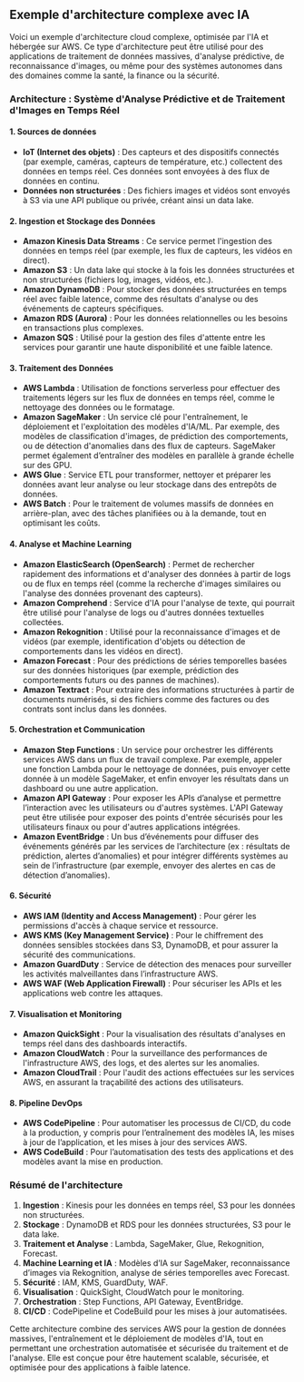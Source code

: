 ## Exemple d'architecture complexe avec IA

Voici un exemple d'architecture cloud complexe, optimisée par l'IA et hébergée sur AWS. Ce type d'architecture peut être utilisé pour des applications de traitement de données massives, d'analyse prédictive, de reconnaissance d'images, ou même pour des systèmes autonomes dans des domaines comme la santé, la finance ou la sécurité.

### Architecture : Système d'Analyse Prédictive et de Traitement d'Images en Temps Réel

#### 1. **Sources de données**
   - **IoT (Internet des objets)** : Des capteurs et des dispositifs connectés (par exemple, caméras, capteurs de température, etc.) collectent des données en temps réel. Ces données sont envoyées à des flux de données en continu.
   - **Données non structurées** : Des fichiers images et vidéos sont envoyés à S3 via une API publique ou privée, créant ainsi un data lake.

#### 2. **Ingestion et Stockage des Données**
   - **Amazon Kinesis Data Streams** : Ce service permet l'ingestion des données en temps réel (par exemple, les flux de capteurs, les vidéos en direct).
   - **Amazon S3** : Un data lake qui stocke à la fois les données structurées et non structurées (fichiers log, images, vidéos, etc.).
   - **Amazon DynamoDB** : Pour stocker des données structurées en temps réel avec faible latence, comme des résultats d'analyse ou des événements de capteurs spécifiques.
   - **Amazon RDS (Aurora)** : Pour les données relationnelles ou les besoins en transactions plus complexes.
   - **Amazon SQS** : Utilisé pour la gestion des files d'attente entre les services pour garantir une haute disponibilité et une faible latence.

#### 3. **Traitement des Données**
   - **AWS Lambda** : Utilisation de fonctions serverless pour effectuer des traitements légers sur les flux de données en temps réel, comme le nettoyage des données ou le formatage.
   - **Amazon SageMaker** : Un service clé pour l'entraînement, le déploiement et l'exploitation des modèles d'IA/ML. Par exemple, des modèles de classification d'images, de prédiction des comportements, ou de détection d'anomalies dans des flux de capteurs. SageMaker permet également d’entraîner des modèles en parallèle à grande échelle sur des GPU.
   - **AWS Glue** : Service ETL pour transformer, nettoyer et préparer les données avant leur analyse ou leur stockage dans des entrepôts de données.
   - **AWS Batch** : Pour le traitement de volumes massifs de données en arrière-plan, avec des tâches planifiées ou à la demande, tout en optimisant les coûts.

#### 4. **Analyse et Machine Learning**
   - **Amazon ElasticSearch (OpenSearch)** : Permet de rechercher rapidement des informations et d'analyser des données à partir de logs ou de flux en temps réel (comme la recherche d'images similaires ou l'analyse des données provenant des capteurs).
   - **Amazon Comprehend** : Service d'IA pour l'analyse de texte, qui pourrait être utilisé pour l'analyse de logs ou d'autres données textuelles collectées.
   - **Amazon Rekognition** : Utilisé pour la reconnaissance d'images et de vidéos (par exemple, identification d'objets ou détection de comportements dans les vidéos en direct).
   - **Amazon Forecast** : Pour des prédictions de séries temporelles basées sur des données historiques (par exemple, prédiction des comportements futurs ou des pannes de machines).
   - **Amazon Textract** : Pour extraire des informations structurées à partir de documents numérisés, si des fichiers comme des factures ou des contrats sont inclus dans les données.

#### 5. **Orchestration et Communication**
   - **Amazon Step Functions** : Un service pour orchestrer les différents services AWS dans un flux de travail complexe. Par exemple, appeler une fonction Lambda pour le nettoyage de données, puis envoyer cette donnée à un modèle SageMaker, et enfin envoyer les résultats dans un dashboard ou une autre application.
   - **Amazon API Gateway** : Pour exposer les APIs d’analyse et permettre l’interaction avec les utilisateurs ou d'autres systèmes. L'API Gateway peut être utilisée pour exposer des points d'entrée sécurisés pour les utilisateurs finaux ou pour d'autres applications intégrées.
   - **Amazon EventBridge** : Un bus d’événements pour diffuser des événements générés par les services de l’architecture (ex : résultats de prédiction, alertes d’anomalies) et pour intégrer différents systèmes au sein de l’infrastructure (par exemple, envoyer des alertes en cas de détection d’anomalies).

#### 6. **Sécurité**
   - **AWS IAM (Identity and Access Management)** : Pour gérer les permissions d'accès à chaque service et ressource.
   - **AWS KMS (Key Management Service)** : Pour le chiffrement des données sensibles stockées dans S3, DynamoDB, et pour assurer la sécurité des communications.
   - **Amazon GuardDuty** : Service de détection des menaces pour surveiller les activités malveillantes dans l’infrastructure AWS.
   - **AWS WAF (Web Application Firewall)** : Pour sécuriser les APIs et les applications web contre les attaques.

#### 7. **Visualisation et Monitoring**
   - **Amazon QuickSight** : Pour la visualisation des résultats d'analyses en temps réel dans des dashboards interactifs.
   - **Amazon CloudWatch** : Pour la surveillance des performances de l'infrastructure AWS, des logs, et des alertes sur les anomalies.
   - **Amazon CloudTrail** : Pour l'audit des actions effectuées sur les services AWS, en assurant la traçabilité des actions des utilisateurs.

#### 8. **Pipeline DevOps**
   - **AWS CodePipeline** : Pour automatiser les processus de CI/CD, du code à la production, y compris pour l’entraînement des modèles IA, les mises à jour de l’application, et les mises à jour des services AWS.
   - **AWS CodeBuild** : Pour l’automatisation des tests des applications et des modèles avant la mise en production.

### Résumé de l'architecture

1. **Ingestion** : Kinesis pour les données en temps réel, S3 pour les données non structurées.
2. **Stockage** : DynamoDB et RDS pour les données structurées, S3 pour le data lake.
3. **Traitement et Analyse** : Lambda, SageMaker, Glue, Rekognition, Forecast.
4. **Machine Learning et IA** : Modèles d’IA sur SageMaker, reconnaissance d’images via Rekognition, analyse de séries temporelles avec Forecast.
5. **Sécurité** : IAM, KMS, GuardDuty, WAF.
6. **Visualisation** : QuickSight, CloudWatch pour le monitoring.
7. **Orchestration** : Step Functions, API Gateway, EventBridge.
8. **CI/CD** : CodePipeline et CodeBuild pour les mises à jour automatisées.

Cette architecture combine des services AWS pour la gestion de données massives, l'entraînement et le déploiement de modèles d'IA, tout en permettant une orchestration automatisée et sécurisée du traitement et de l'analyse. Elle est conçue pour être hautement scalable, sécurisée, et optimisée pour des applications à faible latence.
